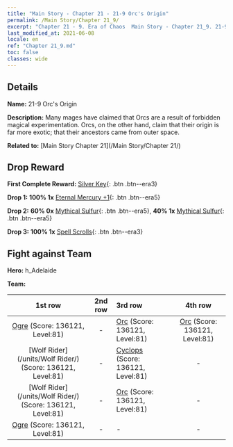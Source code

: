 ```yaml
---
title: "Main Story - Chapter 21 - 21-9 Orc's Origin"
permalink: /Main Story/Chapter 21_9/
excerpt: "Chapter 21 - 9. Era of Chaos  Main Story - Chapter 21_9. 21-9 Orc's Origin"
last_modified_at: 2021-06-08
locale: en
ref: "Chapter 21_9.md"
toc: false
classes: wide
---
```


## Details

 **Name:** 21-9 Orc's Origin

 **Description:** Many mages have claimed that Orcs are a result of forbidden magical experimentation. Orcs, on the other hand, claim that their origin is far more exotic; that their ancestors came from outer space.

 **Related to:** [Main Story Chapter 21](/Main Story/Chapter 21/)

## Drop Reward

 **First Complete Reward:** [Silver Key](/Items/con_693/){: .btn .btn--era3}

 **Drop 1:** **100% 1x** [Eternal Mercury +1](/Items/mat_70/){: .btn .btn--era5}

 **Drop 2:** **60% 0x** [Mythical Sulfur](/Items/mat_64/){: .btn .btn--era5}, **40% 1x** [Mythical Sulfur](/Items/mat_64/){: .btn .btn--era5}

 **Drop 3:** **100% 1x** [Spell Scrolls](/Items/con_694/){: .btn .btn--era3}


## Fight against Team
 **Hero:** h_Adelaide

 **Team:**


  | 1st row | 2nd row | 3rd row | 4th row |
  |:----:|:----:|:----|:----:|
  | [Ogre](/units/Ogre/) (Score: 136121, Level:81)  | - | [Orc](/units/Orc/) (Score: 136121, Level:81)  | [Orc](/units/Orc/) (Score: 136121, Level:81)  |
  | [Wolf Rider](/units/Wolf Rider/) (Score: 136121, Level:81)  | - | [Cyclops](/units/Cyclops/) (Score: 136121, Level:81)  | - |
  | [Wolf Rider](/units/Wolf Rider/) (Score: 136121, Level:81)  | - | [Orc](/units/Orc/) (Score: 136121, Level:81)  | - |
  | [Ogre](/units/Ogre/) (Score: 136121, Level:81)  | - | - | - |


